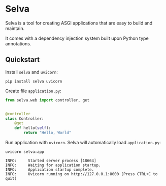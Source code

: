 # Selva

Selva is a tool for creating ASGI applications that are easy to build and maintain.

It comes with a dependency injection system built upon Python type annotations.

## Quickstart

Install `selva` and `uvicorn`:

```shell
pip install selva uvicorn
```

Create file `application.py`:

```python
from selva.web import controller, get


@controller
class Controller:
    @get
    def hello(self):
        return "Hello, World"
```

Run application with `uvicorn`. Selva will automatically load `application.py`:

```shell
uvicorn selva:app
```

```
INFO:     Started server process [18664]
INFO:     Waiting for application startup.
INFO:     Application startup complete.
INFO:     Uvicorn running on http://127.0.0.1:8000 (Press CTRL+C to quit)
```
